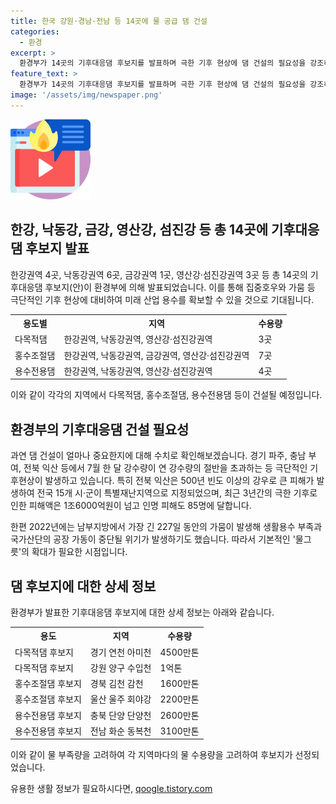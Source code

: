 ```yaml
---
title: 한국 강원·경남·전남 등 14곳에 물 공급 댐 건설
categories:
  - 환경
excerpt: >
  환경부가 14곳의 기후대응댐 후보지를 발표하며 극한 기후 현상에 댐 건설의 필요성을 강조하고 있습니다. 이로써 220만명의 연간 2억5000톤의 물 공급 능력이 확보될 전망이며, 9곳의 후보지는 지방자치단체의 신청으로 이뤄졌습니다. 이에 대한 투입 예산은 저수용량과 사용목적, 환경 등에 따라 달라지며, 관련 절차가 수월하게 진행된다면 2027년에는 착공이 예상됩니다. 반면 환경단체와 지자체 거주민들의 반대 의사 표명도 나오고 있습니다.
feature_text: >
  환경부가 14곳의 기후대응댐 후보지를 발표하며 극한 기후 현상에 댐 건설의 필요성을 강조하고 있습니다. 이로써 220만명의 연간 2억5000톤의 물 공급 능력이 확보될 전망이며, 9곳의 후보지는 지방자치단체의 신청으로 이뤄졌습니다. 이에 대한 투입 예산은 저수용량과 사용목적, 환경 등에 따라 달라지며, 관련 절차가 수월하게 진행된다면 2027년에는 착공이 예상됩니다. 반면 환경단체와 지자체 거주민들의 반대 의사 표명도 나오고 있습니다.
image: '/assets/img/newspaper.png'
---
```


<p><img src="/assets/img/news.png" alt="rentncar 속보" /></p>

<h2 data-ke-size="size26">한강, 낙동강, 금강, 영산강, 섬진강 등 총 14곳에 기후대응댐 후보지 발표</h2>

<p data-ke-size="size16">한강권역 4곳, 낙동강권역 6곳, 금강권역 1곳, 영산강·섬진강권역 3곳 등 총 14곳의 기후대응댐 후보지(안)이 환경부에 의해 발표되었습니다. 이를 통해 집중호우와 가뭄 등 극단적인 기후 현상에 대비하여 미래 산업 용수를 확보할 수 있을 것으로 기대됩니다.</p>

<table>
  <tr>
    <th>용도별</th>
    <th>지역</th>
    <th>수용량</th>
  </tr>
  <tr>
    <td>다목적댐</td>
    <td>한강권역, 낙동강권역, 영산강·섬진강권역</td>
    <td>3곳</td>
  </tr>
  <tr>
    <td>홍수조절댐</td>
    <td>한강권역, 낙동강권역, 금강권역, 영산강·섬진강권역</td>
    <td>7곳</td>
  </tr>
  <tr>
    <td>용수전용댐</td>
    <td>한강권역, 낙동강권역, 영산강·섬진강권역</td>
    <td>4곳</td>
  </tr>
</table>

<p data-ke-size="size16">이와 같이 각각의 지역에서 다목적댐, 홍수조절댐, 용수전용댐 등이 건설될 예정입니다.</p>

<h2 data-ke-size="size26">환경부의 기후대응댐 건설 필요성</h2>

<p data-ke-size="size16">과연 댐 건설이 얼마나 중요한지에 대해 수치로 확인해보겠습니다. 경기 파주, 충남 부여, 전북 익산 등에서 7월 한 달 강수량이 연 강수량의 절반을 초과하는 등 극단적인 기후현상이 발생하고 있습니다. 특히 전북 익산은 500년 빈도 이상의 강우로 큰 피해가 발생하여 전국 15개 시·군이 특별재난지역으로 지정되었으며, 최근 3년간의 극한 기후로 인한 피해액은 1조6000억원이 넘고 인명 피해도 85명에 달합니다.</p>

<p data-ke-size="size16">한편 2022년에는 남부지방에서 가장 긴 227일 동안의 가뭄이 발생해 생활용수 부족과 국가산단의 공장 가동이 중단될 위기가 발생하기도 했습니다. 따라서 기본적인 '물그릇'의 확대가 필요한 시점입니다.</p>

<h2 data-ke-size="size26">댐 후보지에 대한 상세 정보</h2>

<p data-ke-size="size16">환경부가 발표한 기후대응댐 후보지에 대한 상세 정보는 아래와 같습니다.</p>

<table>
  <tr>
    <th>용도</th>
    <th>지역</th>
    <th>수용량</th>
  </tr>
  <tr>
    <td>다목적댐 후보지</td>
    <td>경기 연천 아미천</td>
    <td>4500만톤</td>
  </tr>
  <tr>
    <td>다목적댐 후보지</td>
    <td>강원 양구 수입천</td>
    <td>1억톤</td>
  </tr>
  <tr>
    <td>홍수조절댐 후보지</td>
    <td>경북 김천 감천</td>
    <td>1600만톤</td>
  </tr>
  <tr>
    <td>홍수조절댐 후보지</td>
    <td>울산 울주 회야강</td>
    <td>2200만톤</td>
  </tr>
  <tr>
    <td>용수전용댐 후보지</td>
    <td>충북 단양 단양천</td>
    <td>2600만톤</td>
  </tr>
  <tr>
    <td>용수전용댐 후보지</td>
    <td>전남 화순 동복천</td>
    <td>3100만톤</td>
  </tr>
</table>

<p data-ke-size="size16">이와 같이 물 부족량을 고려하여 각 지역마다의 물 수용량을 고려하여 후보지가 선정되었습니다. </p>
유용한 생활 정보가 필요하시다면, <a href="https://qoogle.tistory.com" rel="dofollow">qoogle.tistory.com</a>


